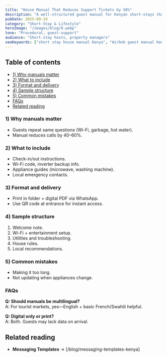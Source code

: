 ```yaml
---
title: "House Manual That Reduces Support Tickets by 50%"
description: "A well-structured guest manual for Kenyan short-stays that answers common questions and cuts support calls in half."
pubDate: 2025-09-19
category: "Short-Stay & Lifestyle"
heroImage: "/images/blog/9.webp"
tone: "Procedural, guest-support"
audience: "Short-stay hosts, property managers"
seoKeywords: ["short stay house manual Kenya", "Airbnb guest manual Kenya", "short let guest info Kenya"]
---
```


## Table of contents
- [1) Why manuals matter](#1-why-manuals-matter)
- [2) What to include](#2-what-to-include)
- [3) Format and delivery](#3-format-and-delivery)
- [4) Sample structure](#4-sample-structure)
- [5) Common mistakes](#5-common-mistakes)
- [FAQs](#faqs)
- [Related reading](#related-reading)

### 1) Why manuals matter
- Guests repeat same questions (Wi-Fi, garbage, hot water).  
- Manual reduces calls by 40–60%.  

### 2) What to include
- Check-in/out instructions.  
- Wi-Fi code, inverter backup info.  
- Appliance guides (microwave, washing machine).  
- Local emergency contacts.  

### 3) Format and delivery
- Print in folder + digital PDF via WhatsApp.  
- Use QR code at entrance for instant access.  

### 4) Sample structure
1. Welcome note.  
2. Wi-Fi + entertainment setup.  
3. Utilities and troubleshooting.  
4. House rules.  
5. Local recommendations.  

### 5) Common mistakes
- Making it too long.  
- Not updating when appliances change.  

### FAQs
**Q: Should manuals be multilingual?**  
A: For tourist markets, yes—English + basic French/Swahili helpful.  

**Q: Digital only or print?**  
A: Both. Guests may lack data on arrival.  

## Related reading
- **Messaging Templates** → [/blog/messaging-templates-kenya]  
